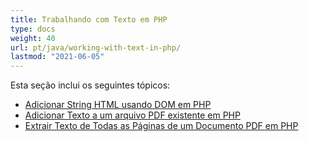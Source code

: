 ```yaml
---
title: Trabalhando com Texto em PHP
type: docs
weight: 40
url: pt/java/working-with-text-in-php/
lastmod: "2021-06-05"
---
```


Esta seção inclui os seguintes tópicos:

- [Adicionar String HTML usando DOM em PHP](/pdf/java/add-html-string-using-dom-in-php/)
- [Adicionar Texto a um arquivo PDF existente em PHP](/pdf/java/add-text-to-an-existing-pdf-file-in-php/)
- [Extrair Texto de Todas as Páginas de um Documento PDF em PHP](/pdf/java/extract-text-from-all-the-pages-of-a-pdf-document-in-php/)